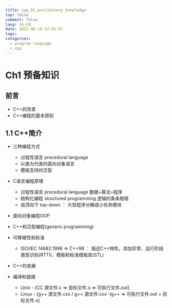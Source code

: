 ```yaml
---
title: cpp_01_preliminary_knowledge
top: false
comment: false
lang: zh-CN
date: 2022-06-18 12:55:57
tags:
categories:
  - program language
  - cpp
---
```


# Ch1 预备知识

## 前言

- C++的背景
- C++编程的基本原则

## 1.1 C++简介

- 三种编程方式
  - 过程性语言 procedural language
  - 以类为代表的面向对象语言
  - 模板支持的泛型
- C语言编程原理
  - 过程性语言 procedural language 数据+算法=程序
  - 结构化编程 structured programming 逻辑的条条框框
  - 自顶向下 top-down ： 大型程序分解成小任务模块

- 面向对象编程OOP
- C++和泛型编程(generic programming)
- 可移植性和标准
  - ISO/IEC 14882:1998 => C++98 ： 描述C++特性，添加异常、运行阶段类型识别(RTTI)、模板和标准模板库(STL)
- C++的发展
- 编译和链接
  - Unix - [CC 源文件.c => 目标文件.o => 可执行文件.out]
  - Linux - [g++ 源文件.cxx / g++ 源文件.cxx -lg++ => 可执行文件.out + 目标文件.o]
